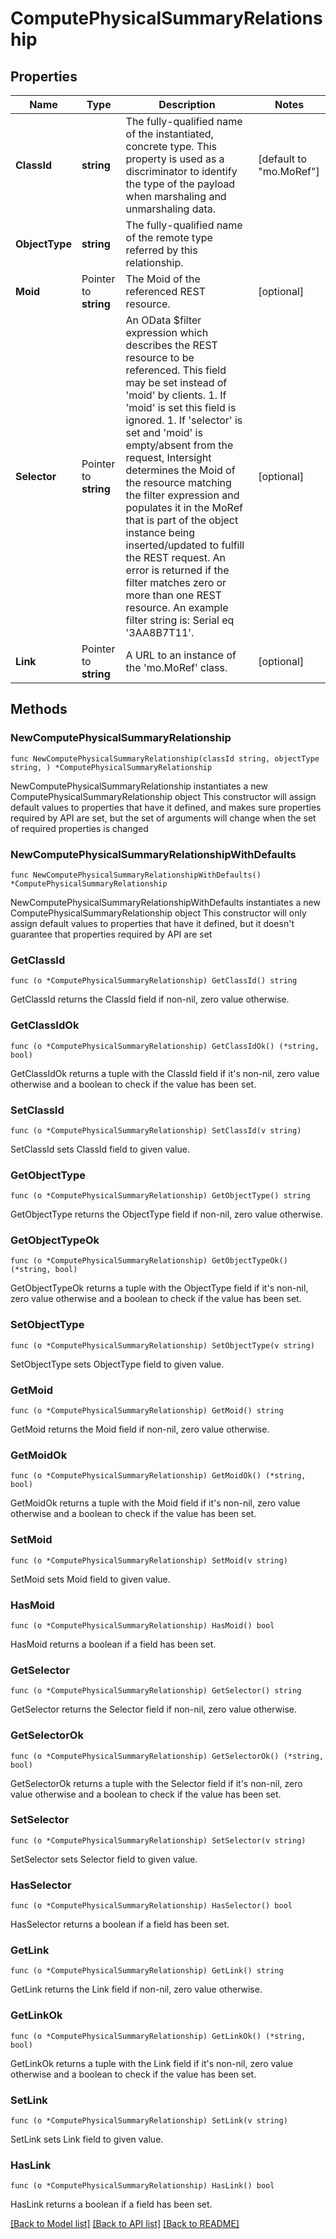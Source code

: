 # ComputePhysicalSummaryRelationship

## Properties

Name | Type | Description | Notes
------------ | ------------- | ------------- | -------------
**ClassId** | **string** | The fully-qualified name of the instantiated, concrete type. This property is used as a discriminator to identify the type of the payload when marshaling and unmarshaling data. | [default to "mo.MoRef"]
**ObjectType** | **string** | The fully-qualified name of the remote type referred by this relationship. | 
**Moid** | Pointer to **string** | The Moid of the referenced REST resource. | [optional] 
**Selector** | Pointer to **string** | An OData $filter expression which describes the REST resource to be referenced. This field may be set instead of &#39;moid&#39; by clients. 1. If &#39;moid&#39; is set this field is ignored. 1. If &#39;selector&#39; is set and &#39;moid&#39; is empty/absent from the request, Intersight determines the Moid of the resource matching the filter expression and populates it in the MoRef that is part of the object instance being inserted/updated to fulfill the REST request. An error is returned if the filter matches zero or more than one REST resource. An example filter string is: Serial eq &#39;3AA8B7T11&#39;. | [optional] 
**Link** | Pointer to **string** | A URL to an instance of the &#39;mo.MoRef&#39; class. | [optional] 

## Methods

### NewComputePhysicalSummaryRelationship

`func NewComputePhysicalSummaryRelationship(classId string, objectType string, ) *ComputePhysicalSummaryRelationship`

NewComputePhysicalSummaryRelationship instantiates a new ComputePhysicalSummaryRelationship object
This constructor will assign default values to properties that have it defined,
and makes sure properties required by API are set, but the set of arguments
will change when the set of required properties is changed

### NewComputePhysicalSummaryRelationshipWithDefaults

`func NewComputePhysicalSummaryRelationshipWithDefaults() *ComputePhysicalSummaryRelationship`

NewComputePhysicalSummaryRelationshipWithDefaults instantiates a new ComputePhysicalSummaryRelationship object
This constructor will only assign default values to properties that have it defined,
but it doesn't guarantee that properties required by API are set

### GetClassId

`func (o *ComputePhysicalSummaryRelationship) GetClassId() string`

GetClassId returns the ClassId field if non-nil, zero value otherwise.

### GetClassIdOk

`func (o *ComputePhysicalSummaryRelationship) GetClassIdOk() (*string, bool)`

GetClassIdOk returns a tuple with the ClassId field if it's non-nil, zero value otherwise
and a boolean to check if the value has been set.

### SetClassId

`func (o *ComputePhysicalSummaryRelationship) SetClassId(v string)`

SetClassId sets ClassId field to given value.


### GetObjectType

`func (o *ComputePhysicalSummaryRelationship) GetObjectType() string`

GetObjectType returns the ObjectType field if non-nil, zero value otherwise.

### GetObjectTypeOk

`func (o *ComputePhysicalSummaryRelationship) GetObjectTypeOk() (*string, bool)`

GetObjectTypeOk returns a tuple with the ObjectType field if it's non-nil, zero value otherwise
and a boolean to check if the value has been set.

### SetObjectType

`func (o *ComputePhysicalSummaryRelationship) SetObjectType(v string)`

SetObjectType sets ObjectType field to given value.


### GetMoid

`func (o *ComputePhysicalSummaryRelationship) GetMoid() string`

GetMoid returns the Moid field if non-nil, zero value otherwise.

### GetMoidOk

`func (o *ComputePhysicalSummaryRelationship) GetMoidOk() (*string, bool)`

GetMoidOk returns a tuple with the Moid field if it's non-nil, zero value otherwise
and a boolean to check if the value has been set.

### SetMoid

`func (o *ComputePhysicalSummaryRelationship) SetMoid(v string)`

SetMoid sets Moid field to given value.

### HasMoid

`func (o *ComputePhysicalSummaryRelationship) HasMoid() bool`

HasMoid returns a boolean if a field has been set.

### GetSelector

`func (o *ComputePhysicalSummaryRelationship) GetSelector() string`

GetSelector returns the Selector field if non-nil, zero value otherwise.

### GetSelectorOk

`func (o *ComputePhysicalSummaryRelationship) GetSelectorOk() (*string, bool)`

GetSelectorOk returns a tuple with the Selector field if it's non-nil, zero value otherwise
and a boolean to check if the value has been set.

### SetSelector

`func (o *ComputePhysicalSummaryRelationship) SetSelector(v string)`

SetSelector sets Selector field to given value.

### HasSelector

`func (o *ComputePhysicalSummaryRelationship) HasSelector() bool`

HasSelector returns a boolean if a field has been set.

### GetLink

`func (o *ComputePhysicalSummaryRelationship) GetLink() string`

GetLink returns the Link field if non-nil, zero value otherwise.

### GetLinkOk

`func (o *ComputePhysicalSummaryRelationship) GetLinkOk() (*string, bool)`

GetLinkOk returns a tuple with the Link field if it's non-nil, zero value otherwise
and a boolean to check if the value has been set.

### SetLink

`func (o *ComputePhysicalSummaryRelationship) SetLink(v string)`

SetLink sets Link field to given value.

### HasLink

`func (o *ComputePhysicalSummaryRelationship) HasLink() bool`

HasLink returns a boolean if a field has been set.


[[Back to Model list]](../README.md#documentation-for-models) [[Back to API list]](../README.md#documentation-for-api-endpoints) [[Back to README]](../README.md)


